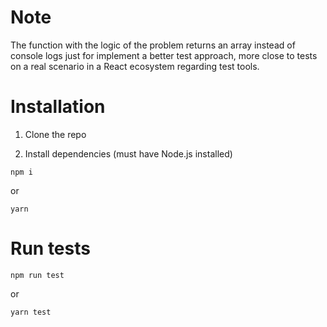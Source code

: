 # Note

The function with the logic of the problem returns an array instead of console logs just for implement a better test approach, more close to tests on a real scenario in a React ecosystem regarding test tools.

# Installation

1. Clone the repo

2. Install dependencies (must have Node.js installed)

`npm i`

or

`yarn`

# Run tests

`npm run test`

or

`yarn test`
